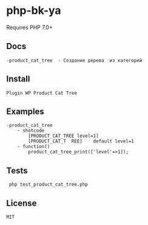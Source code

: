 # php-bk-ya

Requires PHP 7.0+

## Docs
  
    -product_cat_tree  - Создание дерева  из категорий 
  
## Install
    Plugin WP Product Cat Tree

## Examples
    -product_cat_tree
        - shotcode	
            [PRODUCT_CAT_TREE level=1]
            [PRODUCT_CAT_T  REE]    default level=1
        - function()
            product_cat_tree_print(['level'=>1]);
            
          

## Tests

     php test_product_cat_tree.php

## License
    MIT
